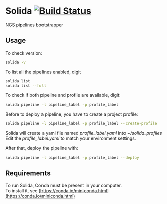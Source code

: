 # Solida [![Build Status](https://travis-ci.org/gmauro/solida.svg?branch=master)](https://travis-ci.org/gmauro/solida)
NGS pipelines bootstrapper

## Usage

To check version:
```bash
solida -v
```

To list all the pipelines enabled, digit
```bash
solida list
solida list --full
```

To check if both pipeline and profile are available, digit:
```bash
solida pipeline -l pipeline_label -p profile_label
```

Before to deploy a pipeline, you have to create a project profile:
```bash
solida pipeline -l pipeline_label -p profile_label --create-profile 
```
Solida will create a yaml file named _profile_label.yaml_ into _~/solida_profiles_  
Edit the _profile_label.yaml_ to match your environment settings.

After that, deploy the pipeline with:
```bash
solida pipeline -l pipeline_label -p profile_label --deploy 
```

## Requirements

To run Solida, Conda must be present in your computer.    
To install it, see [https://conda.io/miniconda.html](https://conda.io/miniconda.html) 

